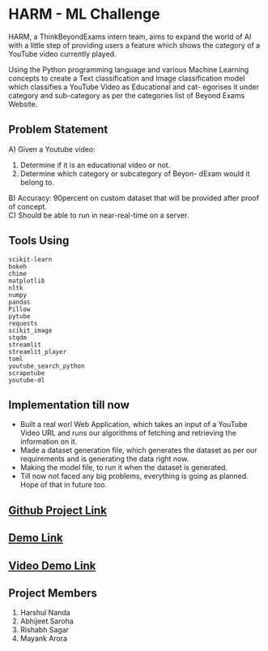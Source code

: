 # HARM - ML Challenge

HARM, a ThinkBeyondExams intern team, aims to expand the world of AI with a little step of providing users a feature which shows the category of a YouTube video currently played.

Using the Python programming language and various Machine Learning concepts to create a Text classification and Image classification model which classifies a YouTube Video as Educational and cat- egorises it under category and sub-category as per the categories list of Beyond Exams Website.


## Problem Statement
A) Given a Youtube video:
1. Determine if it is an educational video or not.
2. Determine which category or subcategory of Beyon- dExam would it belong to.  

B) Accuracy: 90percent on custom dataset that will be provided after proof of concept.  
C) Should be able to run in near-real-time on a server.  

## Tools Using
```
scikit-learn
bokeh
chime
matplotlib
nltk
numpy
pandas
Pillow
pytube
requests
scikit_image
stqdm
streamlit
streamlit_player
toml
youtube_search_python
scrapetube
youtube-dl
```

## Implementation till now  
- Built a real worl Web Application, which takes an input of a YouTube Video URL and runs our algorithms of fetching and retrieving the information on it.
- Made a dataset generation file, which generates the dataset as per our requirements and is generating the data right now.
- Making the model file, to run it when the dataset is generated.
- Till now not faced any big problems, everything is going as planned. Hope of that in future too.

## [Github Project Link](https://github.com/Harshul-18/HARM-ML_challenge)  
## [Demo Link](https://harshul-18-harm-bot-onlinestatsviewer-jeitt3.streamlit.app)  
## [Video Demo Link](https://drive.google.com/file/d/10k2DOhI2KSb_Oj_PElT3snEuwgzbfq6j/view?usp=share_link)  

## Project Members
1. Harshul Nanda
2. Abhijeet Saroha
3. Rishabh Sagar
4. Mayank Arora
